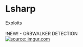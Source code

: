 # Lsharp
Exploits<br>
<br>!NEW! - ORBWALKER DETECTION <br>
<a href="http://imgur.com/2WwDm39"><img src="http://i.imgur.com/2WwDm39.jpg" title="source: imgur.com" /></a>
